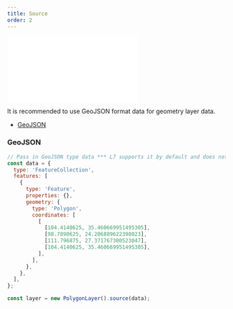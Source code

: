 ```yaml
---
title: Source
order: 2
---
```


<embed src="@/docs/api/common/style.md"></embed>

It is recommended to use GeoJSON format data for geometry layer data.

- [GeoJSON](/api/source/geojson/#point)

### GeoJSON

```js
// Pass in GeoJSON type data *** L7 supports it by default and does not require parser analysis
const data = {
  type: 'FeatureCollection',
  features: [
    {
      type: 'Feature',
      properties: {},
      geometry: {
        type: 'Polygon',
        coordinates: [
          [
            [104.4140625, 35.460669951495305],
            [98.7890625, 24.206889622398023],
            [111.796875, 27.371767300523047],
            [104.4140625, 35.460669951495305],
          ],
        ],
      },
    },
  ],
};

const layer = new PolygonLayer().source(data);
```
